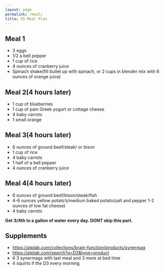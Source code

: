 ```yaml
---
layout: page
permalink: /meal/
title: SS Meal Plan
---
```


## Meal 1 

- 3 eggs 
- 1/2 a bell pepper 
- 1 cup of rice 
- 4 ounces of cranberry juice 
- Spinach shake(fill bullet up with spinach, or 2 cups in blender mix with 6 ounces of orange juice) 

## Meal 2(4 hours later)
- 1 cup of blueberries 
- 1 cup of pain Greek yogurt or cottage cheese 
- 4 baby carrots 
- 1 small orange 

## Meal 3(4 hours later) 
- 6 ounces of ground beef/steak/ or bison 
- 1 cup of rice 
- 4 baby carrots 
- 1 half of a bell pepper 
- 4 ounces of cranberry juice 

## Meal 4(4 hours later) 
- 6 ounces of ground beef/bison/steak/fish 
- 4-6 ounces yellow potato’s/medium baked potato(salt and pepper 1-2 ounces of low fat cheese) 
- 4 baby carrots 

**Get 3/4th to a gallon of water every day. DONT skip this part.**

## Supplements
- https://atplab.com/collections/brain-function/products/synermag
- https://atplab.com/search?q=D3&type=product
- 6 3 synermags with last meal and 3 more at bed time 
- 4 squirts if the D3 every morning


